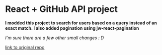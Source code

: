 # React + GitHub API project

**I modded this project to search for users based on a query instead of an exact match. I also added pagination using jw-react-pagination**

_I'm sure there are a few other small changes : D_

[link to original repo](https://github.com/ziad-saab/react-github-api-project/)
